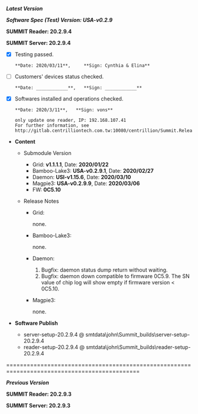 ***Latest Version***

***Software Spec (Test) Version: USA-v0.2.9***

**SUMMIT Reader: 20.2.9.4**

**SUMMIT Server: 20.2.9.4**

* [X] Testing passed. 

      **Date: 2020/03/11**,     **Sign: Cynthia & Elina**

* [ ] Customers' devices status checked. 

      **Date: ____________**,   **Sign: ____________**

* [X] Softwares installed and operations checked. 

      **Date: 2020/3/11**,   **Sign: vons**
      
      only update one reader, IP: 192.168.107.41
      For further information, see http://gitlab.centrilliontech.com.tw:10080/centrillion/Summit.Release/issues/1 

*  **Content**
    *  Submodule Version
        *  Grid: **v1.1.1.1**,          Date: **2020/01/22**
        *  Bamboo-Lake3: **USA-v0.2.9.1**,  Date: **2020/02/27**
        *  Daemon: **USI-v1.15.6**,        Date: **2020/03/10**
        *  Magpie3: **USA-v0.2.9.9**,       Date: **2020/03/06**
        *  FW: **0C5.10**

    *  Release Notes
        *  Grid:
        
            none.

        * Bamboo-Lake3:
            
            none.

        *  Daemon:
            1. Bugfix: daemon status dump return without waiting.
            2. Bugfix: daemon down compatible to firmware 0C5.9. The SN value of chip log will show empty if firmware version < 0C5.10.
            
        *  Magpie3:

            none.

* **Software Publish** 
    * server-setup-20.2.9.4 @ smtdata\john\Summit_builds\server-setup-20.2.9.4
    * reader-setup-20.2.9.4 @ smtdata\john\Summit_builds\reader-setup-20.2.9.4

=============================================================================================

***Previous Version***

**SUMMIT Reader: 20.2.9.3**

**SUMMIT Server: 20.2.9.3**
